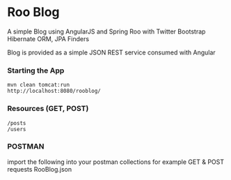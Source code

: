 #  Roo Blog

A simple Blog using AngularJS and Spring Roo with Twitter Bootstrap
Hibernate ORM, JPA Finders

Blog is provided as a simple JSON REST service consumed with Angular

### Starting the App
    mvn clean tomcat:run
    http://localhost:8080/rooblog/

### Resources (GET, POST)
    /posts
    /users

### POSTMAN

import the following into your postman collections for example GET & POST requests
	RooBlog.json

